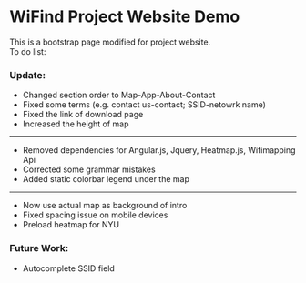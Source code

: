 # WiFind Project Website Demo
This is a bootstrap page modified for project website.  
To do list:  

### Update:

* Changed section order to Map-App-About-Contact
* Fixed some terms (e.g. contact us-contact; SSID-netowrk name)
* Fixed the link of download page
* Increased the height of map
*  *  *

* Removed dependencies for Angular.js, Jquery, Heatmap.js, Wifimapping Api
* Corrected some grammar mistakes
* Added static colorbar legend under the map
*  *  *

* Now use actual map as background of intro 
* Fixed spacing issue on mobile devices
* Preload heatmap for NYU


### Future Work: 

* Autocomplete SSID field
